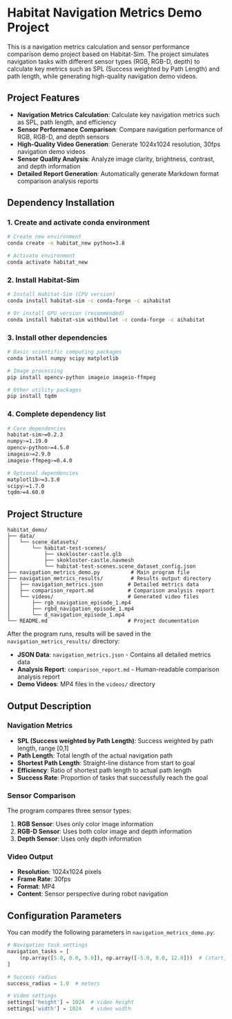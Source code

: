 # Habitat Navigation Metrics Demo Project

This is a navigation metrics calculation and sensor performance comparison demo project based on Habitat-Sim. The project simulates navigation tasks with different sensor types (RGB, RGB-D, depth) to calculate key metrics such as SPL (Success weighted by Path Length) and path length, while generating high-quality navigation demo videos.

## Project Features

- **Navigation Metrics Calculation**: Calculate key navigation metrics such as SPL, path length, and efficiency
- **Sensor Performance Comparison**: Compare navigation performance of RGB, RGB-D, and depth sensors
- **High-Quality Video Generation**: Generate 1024x1024 resolution, 30fps navigation demo videos
- **Sensor Quality Analysis**: Analyze image clarity, brightness, contrast, and depth information
- **Detailed Report Generation**: Automatically generate Markdown format comparison analysis reports

## Dependency Installation

### 1. Create and activate conda environment

```bash
# Create new environment
conda create -n habitat_new python=3.8

# Activate environment
conda activate habitat_new
```

### 2. Install Habitat-Sim

```bash
# Install Habitat-Sim (CPU version)
conda install habitat-sim -c conda-forge -c aihabitat

# Or install GPU version (recommended)
conda install habitat-sim withbullet -c conda-forge -c aihabitat
```

### 3. Install other dependencies

```bash
# Basic scientific computing packages
conda install numpy scipy matplotlib

# Image processing
pip install opencv-python imageio imageio-ffmpeg

# Other utility packages
pip install tqdm
```

### 4. Complete dependency list

```bash
# Core dependencies
habitat-sim>=0.2.3
numpy>=1.19.0
opencv-python>=4.5.0
imageio>=2.9.0
imageio-ffmpeg>=0.4.0

# Optional dependencies
matplotlib>=3.3.0
scipy>=1.7.0
tqdm>=4.60.0
```

## Project Structure

```
habitat_demo/
├── data/
│   └── scene_datasets/
│       └── habitat-test-scenes/
│           ├── skokloster-castle.glb
│           ├── skokloster-castle.navmesh
│           └── habitat-test-scenes.scene_dataset_config.json
├── navigation_metrics_demo.py          # Main program file
├── navigation_metrics_results/         # Results output directory
│   ├── navigation_metrics.json        # Detailed metrics data
│   ├── comparison_report.md           # Comparison analysis report
│   └── videos/                        # Generated video files
│       ├── rgb_navigation_episode_1.mp4
│       ├── rgbd_navigation_episode_1.mp4
│       └── d_navigation_episode_1.mp4
└── README.md                          # Project documentation
```

After the program runs, results will be saved in the `navigation_metrics_results/` directory:

- **JSON Data**: `navigation_metrics.json` - Contains all detailed metrics data
- **Analysis Report**: `comparison_report.md` - Human-readable comparison analysis report
- **Demo Videos**: MP4 files in the `videos/` directory

## Output Description

### Navigation Metrics

- **SPL (Success weighted by Path Length)**: Success weighted by path length, range [0,1]
- **Path Length**: Total length of the actual navigation path
- **Shortest Path Length**: Straight-line distance from start to goal
- **Efficiency**: Ratio of shortest path length to actual path length
- **Success Rate**: Proportion of tasks that successfully reach the goal

### Sensor Comparison

The program compares three sensor types:

1. **RGB Sensor**: Uses only color image information
2. **RGB-D Sensor**: Uses both color image and depth information
3. **Depth Sensor**: Uses only depth information

### Video Output

- **Resolution**: 1024x1024 pixels
- **Frame Rate**: 30fps
- **Format**: MP4
- **Content**: Sensor perspective during robot navigation

## Configuration Parameters

You can modify the following parameters in `navigation_metrics_demo.py`:

```python
# Navigation task settings
navigation_tasks = [
    (np.array([5.0, 0.0, 5.0]), np.array([-5.0, 0.0, 12.0]))  # (start, goal)
]

# Success radius
success_radius = 1.0  # meters

# Video settings
settings['height'] = 1024  # video height
settings['width'] = 1024   # video width
```